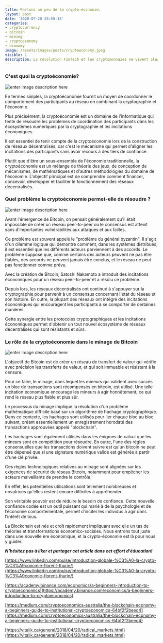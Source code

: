 ```yaml
---
title: Parlons un peu de la crypto-économie.
layout: post
date: '2020-07-20 20:00:18'
categories:
- cryptocurrency
- bitcoin
- mining
- cryptoeconomy
- economy
image: /assets/images/posts/cryptoeconomy.jpeg
visible: 1
description: La révolution FinTech et les cryptomonnaies ne vivent plus dans leur propre monde spécial et indépendant, hors de portée de la réglementation nationale.
---
```


### C'est quoi la cryptoéconomie?
![enter image description here](https://miro.medium.com/max/1000/1*vq7F_z_x6Y5opcGcnxLESg.jpeg)

En termes simples, la cryptoéconomie fournit un moyen de coordonner le comportement des participants au réseau en combinant la cryptographie et l'économie.

Plus précisément, la cryptoéconomie est un domaine de l'informatique qui tente de résoudre les problèmes de coordination des participants dans les écosystèmes numériques par la cryptographie et les incitations économiques. 

Il est essentiel de tenir compte de la cryptoéconomie lors de la construction de réseaux décentralisés, car c'est le mécanisme qui permet d'aligner les incitations des participants sans avoir recours à des tiers de confiance.

Plutôt que d'être un sous-ensemble de l'économie traditionnelle, la cryptoéconomie est un mélange de théorie des jeux, de conception de mécanismes, de mathématiques et d'autres méthodologies du domaine de l'économie. L'objectif principal est de comprendre comment financer, concevoir, développer et faciliter le fonctionnement des réseaux décentralisés.


### Quel problème la cryptoéconomie permet-elle de résoudre ?
![enter image description here](https://www.performancestrategies.it/wp-content/uploads/2020/02/x3086516-1-1-1024x679.jpg.pagespeed.ic.ZYaIw8vdPH.webp)

Avant l'émergence de Bitcoin, on pensait généralement qu'il était impossible de créer un réseau peer-to-peer où le consensus est atteint sans d'importantes vulnérabilités aux attaques et aux failles.

Ce problème est souvent appelé le "problème du général byzantin". Il s'agit d'un dilemme logique qui démontre comment, dans les systèmes distribués, il est essentiel que les différents acteurs parviennent à des accords. Le problème suppose que, comme certains des acteurs peuvent ne pas être fiables, des accords ne peuvent jamais être conclus, et le réseau ne peut pas fonctionner comme prévu. 

Avec la création de Bitcoin, Satoshi Nakamoto a introduit des incitations économiques pour un réseau peer-to-peer et a résolu ce problème.

Depuis lors, les réseaux décentralisés ont continué à s'appuyer sur la cryptographie pour parvenir à un consensus concernant l'état du réseau et son histoire. En outre, la plupart des réseaux ont intégré des incitations économiques qui encouragent les participants à se comporter de certaines manières.

Cette synergie entre les protocoles cryptographiques et les incitations économiques permet d'obtenir un tout nouvel écosystème de réseaux décentralisés qui sont résistants et sûrs.

### Le rôle de la cryptoéconomie dans le minage de Bitcoin
![enter image description here](https://ca-times.brightspotcdn.com/dims4/default/962fadc/2147483647/strip/true/crop/2048x1152+0+0/resize/840x473!/quality/90/?url=https://california-times-brightspot.s3.amazonaws.com/64/96/d21f5bf2cdc7759f975c9a11a345/la-1521227068-cqbpw1a1h6-snap-image)

L'objectif de Bitcoin est de créer un réseau de transfert de valeur qui vérifie avec précision les transferts de valeur, et qui soit immuable et résistant à la censure. 

Pour ce faire, le minage, dans lequel les mineurs qui valident avec succès un bloc de transactions sont récompensés en bitcoin, est utilisé. Une telle incitation économique encourage les mineurs à agir honnêtement, ce qui rend le réseau plus fiable et plus sûr.

Le processus du minage implique la résolution d'un problème mathématique difficile basé sur un algorithme de hachage cryptographique. Dans ce contexte, les hachages sont utilisés pour lier chaque bloc au bloc suivant, créant essentiellement un enregistrement horodaté des transactions approuvées appelé "blockchain". 

Les hachages sont également utilisés dans les énigmes de calcul que les mineurs sont en compétition pour résoudre. En outre, l'une des règles consensuelles que les transactions doivent suivre est qu'un bitcoin ne peut être dépensé que si une signature numérique valide est générée à partir d'une clé privée. 

Ces règles technologiques relatives au minage sont alignées sur les exigences de sécurité du réseau Bitcoin, notamment pour empêcher les acteurs malveillants de prendre le contrôle.

En effet, les potentielles utilisations sont tellement nombreuses et novatrices qu'elles restent encore difficiles à appréhender.

Son véritable pouvoir est de réduire le besoin de confiance. Cette nouvelle confiance codée est un outil puissant qui marié à de la psychologie et de l’économie comportementale, permet d’inciter les individus à agir dans l’intérêt de tous.

La Blockchain est née et croît rapidement impliquant avec elle un tas de théories et transformations économico-sociales. Nous entrons tout juste dans une nouvelle ère économique, et la crypto-économie est là pour nous y guider.

**_N'hésitez pas à liker et partager cet article dans cet effort d'éducation!_**

[https://www.linkedin.com/pulse/introduction-globale-%C3%A0-la-crypto-%C3%A9conomie-florent-thurin/](https://www.linkedin.com/pulse/introduction-globale-%C3%A0-la-crypto-%C3%A9conomie-florent-thurin/)

[https://academy.binance.com/economics/a-beginners-introduction-to-cryptoeconomics](https://academy.binance.com/economics/a-beginners-introduction-to-cryptoeconomics)

[https://medium.com/cryptoeconomics-australia/the-blockchain-economy-a-beginners-guide-to-institutional-cryptoeconomics-64bf2f2beec4](https://medium.com/cryptoeconomics-australia/the-blockchain-economy-a-beginners-guide-to-institutional-cryptoeconomics-64bf2f2beec4)

[https://vitalik.ca/general/2018/04/20/radical_markets.html](https://vitalik.ca/general/2018/04/20/radical_markets.html)
